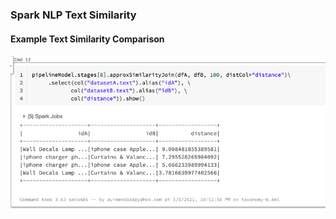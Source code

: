 ### Spark NLP Text Similarity

#### Example Text Similarity Comparison

![](spark-nlp-text-similarity.png)
